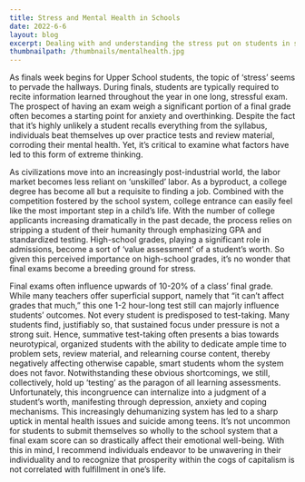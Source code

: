 ```yaml
---
title: Stress and Mental Health in Schools
date: 2022-6-6
layout: blog
excerpt: Dealing with and understanding the stress put on students in schools. Written during 11th grade finals week :).
thumbnailpath: /thumbnails/mentalhealth.jpg
---
```


As finals week begins for Upper School students, the topic of ‘stress’ seems to pervade the hallways. During finals, students are typically required to recite information learned throughout the year in one long, stressful exam. The prospect of having an exam weigh a significant portion of a final grade often becomes a starting point for anxiety and overthinking. Despite the fact that it’s highly unlikely a student recalls everything from the syllabus, individuals beat themselves up over practice tests and review material, corroding their mental health. Yet, it’s critical to examine what factors have led to this form of extreme thinking.

As civilizations move into an increasingly post-industrial world, the labor market becomes less reliant on ‘unskilled’ labor. As a byproduct, a college degree has become all but a requisite to finding a job. Combined with the competition fostered by the school system, college entrance can easily feel like the most important step in a child’s life. With the number of college applicants increasing dramatically in the past decade, the process relies on stripping a student of their humanity through emphasizing GPA and standardized testing. High-school grades, playing a significant role in admissions, become a sort of ‘value assessment’ of a student’s worth. So given this perceived importance on high-school grades, it’s no wonder that final exams become a breeding ground for stress.

Final exams often influence upwards of 10-20% of a class’ final grade. While many teachers offer superficial support, namely that “it can’t affect grades that much,” this one 1-2 hour-long test still can majorly influence students’ outcomes. Not every student is predisposed to test-taking. Many students find, justifiably so, that sustained focus under pressure is not a strong suit. Hence, summative test-taking often presents a bias towards neurotypical, organized students with the ability to dedicate ample time to problem sets, review material, and relearning course content, thereby negatively affecting otherwise capable, smart students whom the system does not favor. Notwithstanding these obvious shortcomings, we still, collectively, hold up ‘testing’ as the paragon of all learning assessments. Unfortunately, this incongruence can internalize into a judgment of a student’s worth, manifesting through depression, anxiety and coping mechanisms. This increasingly dehumanizing system has led to a sharp uptick in mental health issues and suicide among teens. It’s not uncommon for students to submit themselves so wholly to the school system that a final exam score can so drastically affect their emotional well-being. With this in mind, I recommend individuals endeavor to be unwavering in their individuality and to recognize that prosperity within the cogs of capitalism is not correlated with fulfillment in one’s life.
